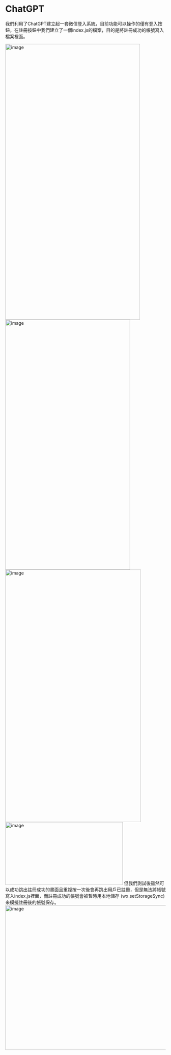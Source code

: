 # ChatGPT
我們利用了ChatGPT建立起一套微信登入系統，目前功能可以操作的僅有登入按鈕，在註冊按鈕中我們建立了一個index.js的檔案，目的是將註冊成功的帳號寫入檔案裡面。

<img width="423" height="864" alt="image" src="https://github.com/user-attachments/assets/a9ffd522-4053-43ba-9f63-09ce5b4ad44c" />
<img width="392" height="783" alt="image" src="https://github.com/user-attachments/assets/50018f82-ef3f-4dc5-b5b1-e520453572e7" />

<img width="426" height="791" alt="image" src="https://github.com/user-attachments/assets/e03473fb-c954-4d77-89d3-e0fdd93659a6" />
<img width="369" height="197" alt="image" src="https://github.com/user-attachments/assets/d3e6cbe5-a35b-405f-8f22-9ff47d479460" />
但我們測試後雖然可以成功跳出註冊成功的畫面且重複按一次後會再跳出用戶已註冊，但是無法將帳號寫入index.js裡面，而註冊成功的帳號會被暫時用本地儲存 (wx.setStorageSync) 來模擬註冊後的帳號保存。
<img width="780" height="453" alt="image" src="https://github.com/user-attachments/assets/5b3814be-9172-43d3-a5ae-9309874d9d58" />
